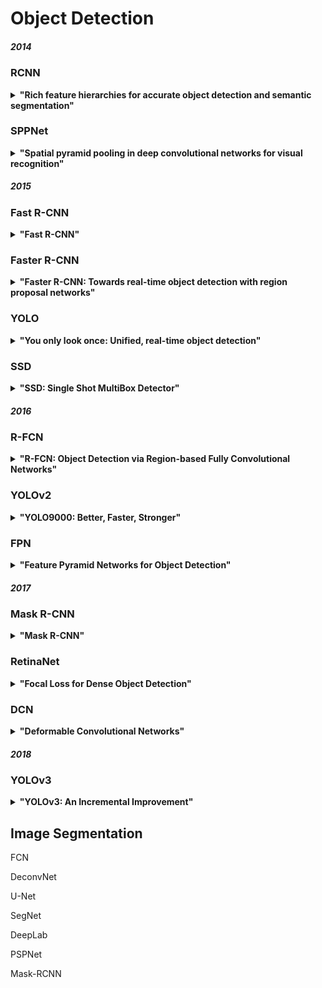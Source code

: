 # Object Detection

##### 2014

### RCNN 

<b><details><summary>**"Rich feature hierarchies for accurate object detection and semantic segmentation"**</summary></b>

![architecture](images/RCNN/architecture.jpg)

#### Questions

1. 简要介绍RCNN

   RCNN是最早使用CNN进行目标检测的方法，具体来说，RCNN首先用selective search选择候选框，resize成固定大小然后输入预训练好的CNN中，保存feature map，然后通过SVM进行分类，最后进行边界框的回归。

2. RCNN的缺点

   1. 多阶段训练，训练复杂
   2. 训练时间和空间消耗大，RCNN将每个候选框输入CNN进行运算，造成了大量的重复运算，且SVM分类效果一般，参数量大，速度慢。
   3. 预测速度慢

3. 简述NMS：

   主要目的是剔除过于接近的候选框。具体来说，对于IoU超过阈值的框，只保留可信度较高的。

4. 损失函数：

   预训练CNN时对于和ground truth的IoU大于0.5的框视为正类，训练SVM时阈值为0.3

</details>

### SPPNet 

<b><details><summary>**"Spatial pyramid pooling in deep convolutional networks for visual recognition"**</summary></b>

![architecture](images/SPPNet/architecture.jpg)

![feature](images/SPPNet/feature.jpg)

![pyramid](images/SPPNet/pyramid.jpg)

#### Questions

1. SPPNet主要思想

   SPPNet主要时为了解决CNN必须输入特定尺寸图像的问题。SPPNet采用了spatial pyramid pooling的方法，对神经网络的输出特征图进行max-pooling，将其pooling到不同尺寸，这样便可以使用不同尺寸的全连接层，检测不同尺度的特征

2. 相比RCNN的改进

   SPPNet只将输入图像通过CNN一次，在最后的输出特征图上，根据不同尺度的classifier来进行分类与检测，节约了大量的计算

3. 为什么在特征图上也可以实现检测

   因为文章发现输入图像中的目标会在特征图的对应位置上产生强响应，因此不必像RCNN一样在输入之前进行特征位置选择。

4. SPPNet的缺点

   多阶段训练，需要硬盘存储

</details>

##### 2015

### Fast R-CNN 

<b><details><summary>**"Fast R-CNN"**</summary></b>

​	![Architecture](images\FastRCNN\Architecture.JPG)

A Fast R-CNN network takes as input an entire image and a set of object proposals. The network first processes the whole image with several convolutional (*conv*) and max pooling layers to produce a conv feature map. Then, for each object proposal a region of interest (*RoI*) pooling layer extracts a fixed-length feature vector from the feature map. Each feature vector is fed into a sequence of fully connected (*fc*) layers that finally branch into two sibling output layers: one that produces softmax probability estimates over K* object classes plus a catch-all “background” class and another layer that outputs four real-valued numbers for each of the *K* object classes. Each set of 4 values encodes refined bounding-box positions for one of the *K* classes.

#### Questions

1. Fast-RCNN的改进

   - RCNN每次提取RoI都要通过一次卷积，FastRCNN借鉴SPPNet的结论，每幅图像只进行一次卷积，而在特征图上通过映射区域选取RoI，大大减少了卷积的运算量。

   - 通过multi-task loss实现single-stage训练，训练可直接更新所有网络层。


2. loss函数：
   $$
L(p,u,t^u,v) = L_{cls}(p,u) + \lambda[u \ge 1]L_{loc}(t^u,v)
   $$
   其中p为预测值，k个类别有k+1个值，u为对应的真值，$L_{cls}$为log loss。v代表真实的边界框的四个坐标值，t为预测值，对每个类别输出对应的坐标偏移值，$L_{loc}$为平滑L1.
   
3. 如何实现多尺度的识别：

   
   1. 暴力搜索：所有图像在输入和输出时处理成固定像素
   2. 图像金字塔：训练时随机采样金字塔尺度

</details>

### Faster R-CNN 

<b><details><summary>**"Faster R-CNN: Towards real-time object detection with region proposal networks"**</summary></b>

![multi-scale](images/FasterRCNN/multi-scale.jpg)

![architecture](images/FasterRCNN/architecture.jpg)

![RPN](images/FasterRCNN/RPN.jpg)

#### Questions

1. 最重要的改进

   之前框架最大的局限在于候选区域的选定，本文提出RPN来自动生成region proposals，只在FastRCNN的基础上增加了几层全连接网络。

2. RPN的原理与loss

   RPN建立在FastRCNN的卷积层的基础上，输出为候选框以及候选框是否包含物体。通过在VGG或ZF网络输出的最后一层特征图上，进行3x3卷积，在每一个滑动窗的中心设置k（k=9）个anchor boxes，对应回原图九种不同尺寸不同长宽比的框，当卷积滑动就可以覆盖原图几乎所有可能的候选窗；卷积之后有两个相邻的1x1卷积，分别为分类层（输出2k个值）和回归层（输出4k个坐标偏移值）。损失函数如下：
   $$
   L(\{p_i\},\{t_i\})=\frac{1}{N_{cls}}\sum_i L_{cls}(p_i, p_i^*)+\lambda\frac{1}{N_{reg}}\sum_i p_i^* L_{reg}(t_i, t_i^*)
   $$
   其中，分类损失为log loss，回归损失为smooth-L1.

   用anchor的好处是可以实现平移不变性。

   在训练时，正样本为IOU最大的anchor以及IOU大于0.7的anchor，负样本为IOU小于0.3的anchor，其他忽略。

3. 如何训练

   通过4步训练来实现RPN与RCNN的参数共享：

   1. 用ImageNet的预训练网络训练RPN
   2. 用上一步RPN得到的候选框训练FastRCNN，RCNN同样适用ImageNet预训练网络，此时二者不共享参数
   3. 用上一步得到的RCNN的网络作为RPN的基网络，固定该网络，只训练RPN的顶上几层，此时二者已共享基网络的参数
   4. 最后一步，训练RCNN的顶上几层

#### Reference

[1] [pytorch implementation](https://github.com/chenyuntc/simple-faster-rcnn-pytorch)

</details>

### YOLO 

<b><details><summary>**"You only look once: Unified, real-time object detection"**</summary></b>

![model](images/YOLO/model.jpg)

#### Questions

1. YOLO与之前目标识别框架的不同

   YOLO是单阶段检测模型，将分类与检测任务放在一起，训练简单，速度更快。此外YOLO在预测时分类器可以看到整幅图像的信息，因此YOLO对北京的分类错误比FastRCNN少一半。此外，YOLO的泛化性能更强。

2. YOLO 的原理

   YOLO在整张图的输入上，预测所有物体框与所有类别，从而实现单阶段的快速检测。具体来说，YOLO将输入图像分为S x S 个网格，如果物体中心落入某个网格中，该网格用来检测那个物体。每个网格会预测出B个bounding boxes和对应的confidence值。confidence代表该box内有物体的概率，即$ Pr(Object) * IOU$，若无物体则为0，这样confidence为一个介于0与IOU之间的值。每个bounding box包括五个预测值x，y，w，h和confidence，前四个分别为预测框的中心与宽高，而confidence则代表IOU。

   每个网格还预测C个条件概率$Pr(Class_i | Object)$，即在网格中有物体的情况下物体为类别i的概率。每个网格预测C个，与框的数量B无关。在测试时我们将二者相乘
   $$
   Pr(Class_i | Object) * Pr(Object) * IOU = Pr(Class_i) * IOU
   $$
   这样就得到了每一类的confidence。

3. Loss设计

   $$
   \lambda_{coord}\sum^{S^2}_{i=0}\sum^B_{j=0}1^{obj}_{ij}[(x_i-\hat{x_i})^2 + (y_i-\hat{y_i})^2]  + \lambda_{coord}\sum^{S^2}_{i=0}\sum^B_{j=0}1^{obj}_{ij}[(\sqrt{w_i}-\sqrt{\hat{w_i}})^2 + (\sqrt{h_i}-\sqrt{\hat{h_i}})^2] + \sum^{S^2}_{i=0}\sum^B_{j=0}1_{ij}^{obj}(C_i-\hat{C_i})^2+\lambda_{noobj}\sum^{S^2}_{i=0}\sum^B_{j=0}1_{ij}^{noobj}(C_i-\hat{C_i})^2 + \sum_{i=0}^{S^2}1_i^{obj}\sum_{c\in classes}(p_i(c)-\hat{p_i}(c))^2
   $$
   前两项代表每一个网格以及其预测出的每一个有物体的框的位置的回归loss，其中$1_{ij}^{obj}$代表第i个网格的第j个框是否有物体。注意这里对每个网格，只会选出IOU最大的那个框，也就是B个框中只有一个框会对loss产生影响。

   接下来的两项代表每一个有物体的框的预测confidence即IOU的损失以及没有物体的框的confidence损失。这里注意到有很多很多框是没有物体的，因此第四项loss容易更大，因此将这一项的权重$\lambda{noobj}$设为0.5，而将回归损失的权重设为5.

   最后一项为每个有物体的网格对应的物体的种类的预测损失。

   应该注意到这个Loss函数的设计，只有有物体的网格会对loss造成影响，且每个网格中只有一个框（IOU最大的框）会对loss造成影响。

4. 缺点

   - 对于小物体或成群出现的物体会有识别困难。
   - 对于不同尺度的物体识别能力欠佳。
   - 小框的小错误比大框的小错误在IOU上产生的影响更大，这是设计中不合理的一个点。

#### Reference

**[1] [You Only Look Once: Unified, Real-Time Object Detection](http://arxiv.org/pdf/1506.02640)**



</details>

### SSD 

<b><details><summary>**"SSD: Single Shot MultiBox Detector"**</summary></b>
	
</details>

##### 2016

### R-FCN 

<b><details><summary>**"R-FCN: Object Detection via Region-based Fully Convolutional Networks"**</summary></b>
	
</details>

### YOLOv2 

<b><details><summary>**"YOLO9000: Better, Faster, Stronger"**</summary></b>
	
</details>

### FPN 

<b><details><summary>**"Feature Pyramid Networks for Object Detection"**</summary></b>
	
</details>

##### 2017

### Mask R-CNN

<b><details><summary>**"Mask R-CNN"**</summary></b>
	
</details>

### RetinaNet 

<b><details><summary>**"Focal Loss for Dense Object Detection"**</summary></b>
	
</details>

### DCN 

<b><details><summary>**"Deformable Convolutional Networks"**</summary></b>
	
</details>

##### 2018

### YOLOv3 

<b><details><summary>**"YOLOv3: An Incremental Improvement"**</summary></b>
	
</details>

## Image Segmentation

FCN

DeconvNet

U-Net

SegNet

DeepLab

PSPNet

Mask-RCNN